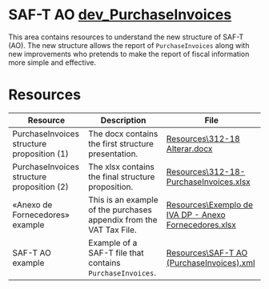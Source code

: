 # SAF-T AO [dev_PurchaseInvoices](https://github.com/assoft-portugal/SAF-T-AO/tree/dev_PurchaseInvoices)

This area contains resources to understand the new structure of SAF-T (AO). The new structure allows the report of `PurchaseInvoices` along with new improvements who pretends to make the report of fiscal information more simple and effective.

# Resources

| Resource                                   | Description                                                         | File                                                  |
|--------------------------------------------|---------------------------------------------------------------------|-------------------------------------------------------|
| PurchaseInvoices structure proposition (1) | The docx contains the first structure presentation.                 | [Resources\312-18 Alterar.docx](https://github.com/assoft-portugal/SAF-T-AO/raw/dev_PurchaseInvoices/Resources/312-18%20Alterar.docx)                         |
| PurchaseInvoices structure proposition (2) | The xlsx contains the final structure proposition.                  | [Resources\312-18-PurchaseInvoices.xlsx](https://github.com/assoft-portugal/SAF-T-AO/raw/dev_PurchaseInvoices/Resources/312-18-PurchaseInvoices.xlsx)                |
| «Anexo de Fornecedores» example            | This is an example of the purchases appendix from the VAT Tax File. | [Resources\Exemplo de IVA DP - Anexo Fornecedores.xlsx](https://github.com/assoft-portugal/SAF-T-AO/raw/dev_PurchaseInvoices/Resources/Exemplo%20de%20IVA%20DP%20-%20Anexo%20Fornecedores.xlsx) |
| SAF-T AO example                      | Example of a SAF-T file that contains `PurchaseInvoices`.             | [Resources\SAF-T AO (PurchaseInvoices).xml](https://github.com/assoft-portugal/SAF-T-AO/blob/dev_PurchaseInvoices/Resources/SAF-T%20AO%20(PurchaseInvoices).xml)             |
